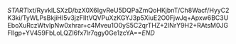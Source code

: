 $START$Ixt/RyvkILSXzD/bzX0X6IgvReU5DQPaZmQoHKjbnT/Ch8Wacf/HyyC2K3ki/TyWLPsBkjiHI5v3jzFIItVQVPuXzKGYJ3p5XiuE2O0FjwJq+Apxw6BC3UEboXuRczWtvlpNw0xhrar+c4Mveu1O0yS5C2qrTHZ+2INrY9H2+RAtsM0JGFIlgp+YV459FbLoLQZl6fx7lr7qgy0Ge1zcYA==$END$